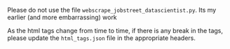 Please do not use the file `webscrape_jobstreet_datascientist.py`. Its my earlier (and more embarrassing) work

As the html tags change from time to time, if there is any break in the tags, please update the `html_tags.json` file in the appropriate headers.